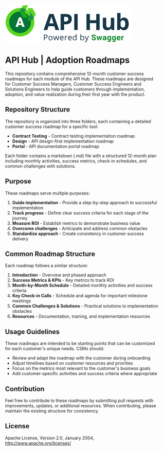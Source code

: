 ![API Hub Logo](api-hub-logo.png)

# API Hub | Adoption Roadmaps

This repository contains comprehensive 12-month customer success roadmaps for each module of the API Hub. These roadmaps are designed for Customer Success Managers, Customer Success Engineers and Solutions Engineers to help guide customers through implementation, adoption, and value realization during their first year with the product.

## Repository Structure

The repository is organized into three folders, each containing a detailed customer success roadmap for a specific tool:

- **Contract Testing** - Contract testing implementation roadmap
- **Design** - API design-first implementation roadmap  
- **Portal** - API documentation portal roadmap

Each folder contains a markdown (.md) file with a structured 12-month plan including monthly activities, success metrics, check-in schedules, and common challenges with solutions.

## Purpose

These roadmaps serve multiple purposes:

1. **Guide implementation** - Provide a step-by-step approach to successful implementation
2. **Track progress** - Define clear success criteria for each stage of the journey
3. **Measure ROI** - Establish metrics to demonstrate business value
4. **Overcome challenges** - Anticipate and address common obstacles
5. **Standardize approach** - Create consistency in customer success delivery

## Common Roadmap Structure

Each roadmap follows a similar structure:

1. **Introduction** - Overview and phased approach
2. **Success Metrics & KPIs** - Key metrics to track ROI
3. **Month-by-Month Schedule** - Detailed monthly activities and success criteria
4. **Key Check-in Calls** - Schedule and agenda for important milestone meetings
5. **Common Challenges & Solutions** - Practical solutions to implementation obstacles
6. **Resources** - Documentation, training, and implementation resources

## Usage Guidelines

These roadmaps are intended to be starting points that can be customized for each customer's unique needs. CSMs should:

- Review and adapt the roadmap with the customer during onboarding
- Adjust timelines based on customer resources and priorities
- Focus on the metrics most relevant to the customer's business goals
- Add customer-specific activities and success criteria where appropriate

## Contribution

Feel free to contribute to these roadmaps by submitting pull requests with improvements, updates, or additional resources. When contributing, please maintain the existing structure for consistency.

## License

Apache License, Version 2.0, January 2004, http://www.apache.org/licenses/
